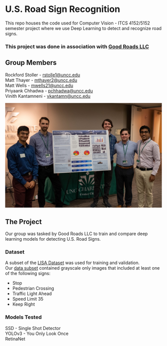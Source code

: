 # U.S. Road Sign Recognition
This repo houses the code used for Computer Vision - ITCS 4152/5152 semester project where we use Deep Learning to detect and recognize road signs.

### This project was done in association with [Good Roads LLC](https://goodroads.io/)

## Group Members
Rockford Stoller - rstolle1@uncc.edu  
Matt Thayer - mthayer2@uncc.edu  
Matt Wells - mwells21@uncc.edu  
Priyaank Chhadwa - pchhadwa@uncc.edu  
Vinith Kantamneni - vkantamn@uncc.edu  

![Presentation Day](./GoodRoadsPresentationDay.jpg)

## The Project
Our group was tasked by Good Roads LLC to train and compare deep learning models for detecting U.S. Road Signs.

### Dataset
A subset of the [LISA Dataset](http://cvrr.ucsd.edu/LISA/lisa-traffic-sign-dataset.html) was used for training and validation.  
Our [data subset](https://drive.google.com/file/d/14sCftCgNk5H2tZlq7EwVYjiEPY6AfTVC/view?usp=sharing) contained grayscale only images that included at least one of the following signs:
* Stop
* Pedestrian Crossing
* Traffic Light Ahead
* Speed Limit 35
* Keep Right

### Models Tested
SSD - Single Shot Detector  
YOLOv3 - You Only Look Once  
RetinaNet  

